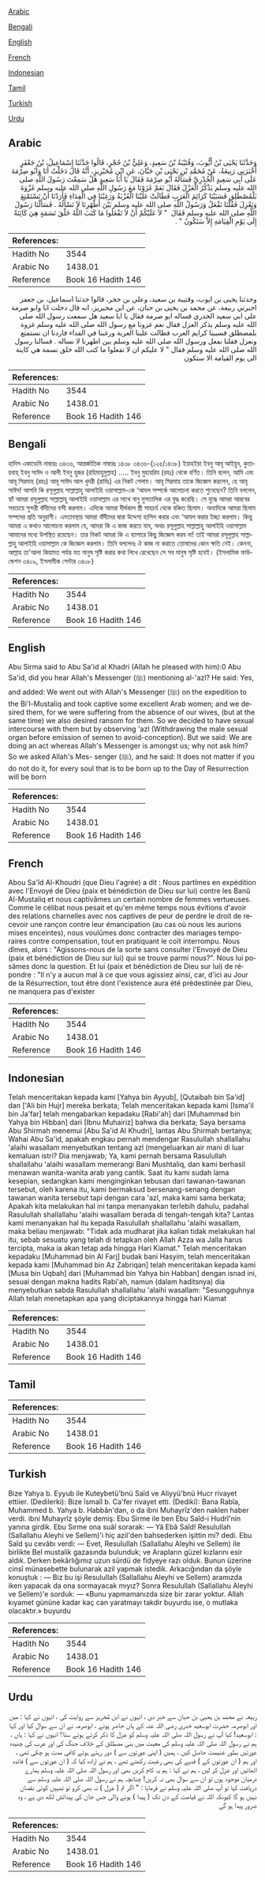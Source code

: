 [Arabic](#arabic)

[Bengali](#bengali)

[English](#english)

[French](#french)

[Indonesian](#indonesian)

[Tamil](#tamil)

[Turkish](#turkish)

[Urdu](#urdu)

## Arabic


<div dir="rtl" lang="ar" style={{fontSize:'larger',backgroundColor:'#f8f9fa',padding:20}}>
وَحَدَّثَنَا يَحْيَى بْنُ أَيُّوبَ، وَقُتَيْبَةُ بْنُ سَعِيدٍ، وَعَلِيُّ بْنُ حُجْرٍ، قَالُوا حَدَّثَنَا إِسْمَاعِيلُ، بْنُ جَعْفَرٍ أَخْبَرَنِي رَبِيعَةُ، عَنْ مُحَمَّدِ بْنِ يَحْيَى بْنِ حَبَّانَ، عَنِ ابْنِ مُحَيْرِيزٍ، أَنَّهُ قَالَ دَخَلْتُ أَنَا وَأَبُو صِرْمَةَ عَلَى أَبِي سَعِيدٍ الْخُدْرِيِّ فَسَأَلَهُ أَبُو صِرْمَةَ فَقَالَ يَا أَبَا سَعِيدٍ هَلْ سَمِعْتَ رَسُولَ اللَّهِ صلى الله عليه وسلم يَذْكُرُ الْعَزْلَ فَقَالَ نَعَمْ غَزَوْنَا مَعَ رَسُولِ اللَّهِ صلى الله عليه وسلم غَزْوَةَ بَلْمُصْطَلِقِ فَسَبَيْنَا كَرَائِمَ الْعَرَبِ فَطَالَتْ عَلَيْنَا الْعُزْبَةُ وَرَغِبْنَا فِي الْفِدَاءِ فَأَرَدْنَا أَنْ نَسْتَمْتِعَ وَنَعْزِلَ فَقُلْنَا نَفْعَلُ وَرَسُولُ اللَّهِ صلى الله عليه وسلم بَيْنَ أَظْهُرِنَا لاَ نَسْأَلُهُ ‏.‏ فَسَأَلْنَا رَسُولَ اللَّهِ صلى الله عليه وسلم فَقَالَ ‏ "‏ لاَ عَلَيْكُمْ أَنْ لاَ تَفْعَلُوا مَا كَتَبَ اللَّهُ خَلْقَ نَسَمَةٍ هِيَ كَائِنَةٌ إِلَى يَوْمِ الْقِيَامَةِ إِلاَّ سَتَكُونُ ‏"‏ ‏.‏
</div>
<div style={{backgroundColor:'#f8f9fa',padding:20, marginBottom: 10}}><table> <thead> <tr> <th>References:</th> <th></th> </tr> </thead> <tbody><tr><td>Hadith No</td><td>3544</td></tr><tr><td>Arabic No</td><td>1438.01</td></tr><tr><td>Reference</td><td>Book 16 Hadith 146</td></tr></tbody></table></div>


<div dir="rtl" lang="ar" style={{fontSize:'larger',backgroundColor:'#f8f9fa',padding:20}}>
وحدثنا يحيى بن ايوب، وقتيبة بن سعيد، وعلي بن حجر، قالوا حدثنا اسماعيل، بن جعفر اخبرني ربيعة، عن محمد بن يحيى بن حبان، عن ابن محيريز، انه قال دخلت انا وابو صرمة على ابي سعيد الخدري فساله ابو صرمة فقال يا ابا سعيد هل سمعت رسول الله صلى الله عليه وسلم يذكر العزل فقال نعم غزونا مع رسول الله صلى الله عليه وسلم غزوة بلمصطلق فسبينا كرايم العرب فطالت علينا العزبة ورغبنا في الفداء فاردنا ان نستمتع ونعزل فقلنا نفعل ورسول الله صلى الله عليه وسلم بين اظهرنا لا نساله . فسالنا رسول الله صلى الله عليه وسلم فقال " لا عليكم ان لا تفعلوا ما كتب الله خلق نسمة هي كاينة الى يوم القيامة الا ستكون
</div>
<div style={{backgroundColor:'#f8f9fa',padding:20, marginBottom: 10}}><table> <thead> <tr> <th>References:</th> <th></th> </tr> </thead> <tbody><tr><td>Hadith No</td><td>3544</td></tr><tr><td>Arabic No</td><td>1438.01</td></tr><tr><td>Reference</td><td>Book 16 Hadith 146</td></tr></tbody></table></div>

## Bengali


<div dir="ltr" lang="bn" style={{fontSize:'larger',backgroundColor:'#f8f9fa',padding:20}}>
হাদিস একাডেমি নাম্বারঃ ৩৪৩৬, আন্তর্জাতিক নাম্বারঃ ১৪৩৮ ৩৪৩৬-(১২৫/১৪৩৮) ইয়াহইয়া ইবনু আবূ আইয়ুব, কুতায়বাহ্ ইবনু সাঈদ ও আলী ইবনু হুজর (রহিমাহুমুল্লাহ) ..... ইবনু মুহায়রিয (রহঃ) থেকে বর্ণিত। তিনি বলেন, আমি এবং আবূ সিরমাহ (রহঃ) আবূ সাঈদ আল খুদরী (রাযিঃ) এর নিকট গেলাম। আবূ সিরমাহ তাকে জিজ্ঞেস করলেন, হে আবূ সাঈদ! আপনি কি রসূলুল্লাহ সাল্লাল্লাহু আলাইহি ওয়াসাল্লাম-কে ‘আযল সম্পর্কে আলোচনা করতে শুনেছেন? তিনি বললেন, হ্যাঁ আমরা রসূলুল্লাহ সাল্লাল্লাহু আলাইহি ওয়াসাল্লাম এর সাথে বানু মুসতালিক এর যুদ্ধ করেছি। সে যুদ্ধে আমরা আরবের সবচেয়ে সুন্দরী বাঁদীদের বন্দী করলাম। এদিকে আমরা দীর্ঘকাল স্ত্রী সাহচর্য থেকে বঞ্চিত ছিলাম। অন্যদিকে আমরা ছিলাম সম্পদের প্রতি অনুরাগী। এমতাবস্থায় আমরা বাঁদীদের দ্বারা উদ্দেশ্য হাসিল করার এবং ‘আযল করার ইচ্ছা করলাম। কিন্তু আমরা এ কথাও আলোচনা করলাম যে, আমরা কি এ কাজ করতে যাব, অথচ রসূলুল্লাহ সাল্লাল্লাহু আলাইহি ওয়াসাল্লাম আমাদের মধ্যে উপস্থিত রয়েছেন। তার নিকট আমরা কি এ ব্যাপারে কিছু জিজ্ঞেস করব না! তাই আমরা রসূলুল্লাহ সাল্লাল্লাহু আলাইহি ওয়াসাল্লাম কে জিজ্ঞেস করলাম। তিনি বললেনঃ ঐ কাজ না করাতে তোমাদের কোন ক্ষতি নেই। কেননা, আল্লাহ তা'আলা কিয়ামত পর্যন্ত যত মানুষ সৃষ্টি করার কথা লিখে রেখেছেন সে সব মানুষ সৃষ্টি হবেই। (ইসলামিক ফাউন্ডেশন ৩৪০৯, ইসলামীক সেন্টার ৩৪০৮)
</div>
<div style={{backgroundColor:'#f8f9fa',padding:20, marginBottom: 10}}><table> <thead> <tr> <th>References:</th> <th></th> </tr> </thead> <tbody><tr><td>Hadith No</td><td>3544</td></tr><tr><td>Arabic No</td><td>1438.01</td></tr><tr><td>Reference</td><td>Book 16 Hadith 146</td></tr></tbody></table></div>

## English


<div dir="ltr" lang="en" style={{fontSize:'larger',backgroundColor:'#f8f9fa',padding:20}}>
Abu Sirma said to Abu Sa'id al Khadri (Allah he pleased with him):0 Abu Sa'id, did you hear Allah's Messenger (ﷺ) mentioning al-'azl? He said: Yes, and added: We went out with Allah's Messenger (ﷺ) on the expedition to the Bi'l-Mustaliq and took captive some excellent Arab women; and we desired them, for we were suffering from the absence of our wives, (but at the same time) we also desired ransom for them. So we decided to have sexual intercourse with them but by observing 'azl (Withdrawing the male sexual organ before emission of semen to avoid-conception). But we said: We are doing an act whereas Allah's Messenger is amongst us; why not ask him? So we asked Allah's Mes- senger (ﷺ), and he said: It does not matter if you do not do it, for every soul that is to be born up to the Day of Resurrection will be born
</div>
<div style={{backgroundColor:'#f8f9fa',padding:20, marginBottom: 10}}><table> <thead> <tr> <th>References:</th> <th></th> </tr> </thead> <tbody><tr><td>Hadith No</td><td>3544</td></tr><tr><td>Arabic No</td><td>1438.01</td></tr><tr><td>Reference</td><td>Book 16 Hadith 146</td></tr></tbody></table></div>

## French


<div dir="ltr" lang="fr" style={{fontSize:'larger',backgroundColor:'#f8f9fa',padding:20}}>
Abou Sa'îd Al-Khoudri (que Dieu l'agrée) a dit : Nous partîmes en expédition avec l'Envoyé de Dieu (paix et bénédiction de Dieu sur lui) contre les Banû Al-Mustaliq et nous captivâmes un certain nombre de femmes vertueuses. Comme le célibat nous pesait et qu'en même temps nous évitions d'avoir des relations charnelles avec nos captives de peur de perdre le droit de recevoir une rançon contre leur émancipation (au cas où nous les aurions mises enceintes), nous voulûmes donc contracter des mariages temporaires contre compensation, tout en pratiquant le coït interrompu. Nous dîmes, alors : "Agissons-nous de la sorte sans consulter l'Envoyé de Dieu (paix et bénédiction de Dieu sur lui) qui se trouve parmi nous?". Nous lui posâmes donc la question. Et lui (paix et bénédiction de Dieu sur lui) de répondre : "Il n'y a aucun mal à ce que vous agissiez ainsi, car, d'ici au Jour de la Résurrection, tout être dont l'existence aura été prédestinée par Dieu, ne manquera pas d'exister
</div>
<div style={{backgroundColor:'#f8f9fa',padding:20, marginBottom: 10}}><table> <thead> <tr> <th>References:</th> <th></th> </tr> </thead> <tbody><tr><td>Hadith No</td><td>3544</td></tr><tr><td>Arabic No</td><td>1438.01</td></tr><tr><td>Reference</td><td>Book 16 Hadith 146</td></tr></tbody></table></div>

## Indonesian


<div dir="ltr" lang="id" style={{fontSize:'larger',backgroundColor:'#f8f9fa',padding:20}}>
Telah menceritakan kepada kami [Yahya bin Ayyub], [Qutaibah bin Sa'id] dan ['Ali bin Hujr] mereka berkata; Telah menceritakan kepada kami [Isma'il bin Ja'far] telah mengabarkan kepadaku [Rabi'ah] dari [Muhammad bin Yahya bin Hibban] dari [Ibnu Muhairiz] bahwa dia berkata; Saya bersama Abu Shirmah menemui [Abu Sa'id Al Khudri], lantas Abu Shirmah bertanya; Wahai Abu Sa'id, apakah engkau pernah mendengar Rasulullah shallallahu 'alaihi wasallam menyebutkan tentang azl (mengeluarkan air mani di luar kemaluan istri? Dia menjawab; Ya, kami pernah bersama Rasulullah shallallahu 'alaihi wasallam memerangi Bani Mushtaliq, dan kami berhasil menawan wanita-wanita arab yang cantik. Saat itu kami sudah lama kesepian, sedangkan kami menginginkan tebusan dari tawanan-tawanan tersebut, oleh karena itu, kami bermaksud bersenang-senang dengan tawanan wanita tersebut tapi dengan cara 'azl, maka kami sama berkata; Apakah kita melakukan hal ini tanpa menanyakan terlebih dahulu, padahal Rasulullah shallallahu 'alaihi wasallam berada di tengah-tengah kita? Lantas kami menanyakan hal itu kepada Rasulullah shallallahu 'alaihi wasallam, maka beliau menjawab: "Tidak ada mudharat jika kalian tidak melakukan hal itu, sebab sesuatu yang telah di tetapkan oleh Allah Azza wa Jalla harus tercipta, maka ia akan tetap ada hingga Hari Kiamat." Telah menceritakan kepadaku [Muhammad bin Al Farj] budak bani Hasyim, telah menceritakan kepada kami [Muhammad bin Az Zabriqan] telah menceritakan kepada kami [Musa bin Uqbah] dari [Muhammad bin Yahya bin Habban] dengan isnad ini, sesuai dengan makna hadits Rabi'ah, namun (dalam haditsnya) dia menyebutkan sabda Rasulullah shallallahu 'alaihi wasallam: "Sesungguhnya Allah telah menetapkan apa yang diciptakannya hingga hari Kiamat
</div>
<div style={{backgroundColor:'#f8f9fa',padding:20, marginBottom: 10}}><table> <thead> <tr> <th>References:</th> <th></th> </tr> </thead> <tbody><tr><td>Hadith No</td><td>3544</td></tr><tr><td>Arabic No</td><td>1438.01</td></tr><tr><td>Reference</td><td>Book 16 Hadith 146</td></tr></tbody></table></div>

## Tamil


<div dir="ltr" lang="ta" style={{fontSize:'larger',backgroundColor:'#f8f9fa',padding:20}}>

</div>
<div style={{backgroundColor:'#f8f9fa',padding:20, marginBottom: 10}}><table> <thead> <tr> <th>References:</th> <th></th> </tr> </thead> <tbody><tr><td>Hadith No</td><td>3544</td></tr><tr><td>Arabic No</td><td>1438.01</td></tr><tr><td>Reference</td><td>Book 16 Hadith 146</td></tr></tbody></table></div>

## Turkish


<div dir="ltr" lang="tr" style={{fontSize:'larger',backgroundColor:'#f8f9fa',padding:20}}>
Bize Yahya b. Eyyub ile Kuteybetü'bnü Saîd ve Aliyyü'bnü Hucr rivayet ettiier. (Dedilerki): Bize îsmaîl b. Ca'fer rivayet etti. (Dediki): Bana Rabîa, Muhammed b. Yahya b. Habbân'dan, o da ibni Muhayrîz'den naklen haber verdi. ibni Muhayrîz şöyle demiş: Ebu Sirme ile ben Ebu Saîd-i Hudrî'nin yanına girdik. Ebu Sırme ona suâl sorarak: — Yâ Ebâ Saîd! Resulullah (Sallallahu Aleyhi ve Sellem)'i hiç azil'den bahsederken işittin mi? dedi. Ebu Saîd şu cevâbı verdi: — Evet, Resulullah (Sallallahu Aleyhi ve Sellem) ile birlikte Bel mustalik gazasında bulunduk; ve Arapların güzel kızlarını esir aldık. Derken bekârlığımız uzun sürdü de fidyeye razı olduk. Bunun üzerine cinsî münasebette bulunarak azil yapmak istedik. Arkacığından da şöyle konuştuk : — Biz bu işi Resulullah (Sallallahu Aleyhi ve Sellem) aramızda iken yapacak da ona sormayacak mıyız? Sonra Resulullah (Sallallahu Aleyhi ve Sellem)'e sorduk: — «Bunu yapmamanızda size bir zarar yoktur. Allah kıyamet gününe kadar kaç can yaratmayı takdir buyurdu ise, o mutlaka olacaktır.» buyurdu
</div>
<div style={{backgroundColor:'#f8f9fa',padding:20, marginBottom: 10}}><table> <thead> <tr> <th>References:</th> <th></th> </tr> </thead> <tbody><tr><td>Hadith No</td><td>3544</td></tr><tr><td>Arabic No</td><td>1438.01</td></tr><tr><td>Reference</td><td>Book 16 Hadith 146</td></tr></tbody></table></div>

## Urdu


<div dir="rtl" lang="ur" style={{fontSize:'larger',backgroundColor:'#f8f9fa',padding:20}}>
ربیعہ نے محمد بن یحییٰ بن حبان سے خبر دی ، انہوں نے ابن مُحَریز سے روایت کی ، انہوں نے کہا : میں اور ابوصرمہ حضرت ابوسعید خدری رضی اللہ عنہ کے ہاں حاضر ہوئے ، ابوصرمہ نے ان سے سوال کیا اور کہا : ابوسعید! کیا آپ نے رسول اللہ صلی اللہ علیہ وسلم کو عزل کا ذکر کرتے ہوئے سنا؟ انہوں نے کہا : ہاں ، ہم نے رسول اللہ صلی اللہ علیہ وسلم کی معیت میں بنی مصطلق کے خلاف جنگ کی اور عرب کی چنیدہ عورتیں بطور غنیمت حاصل کیں ، ہمیں ( اپنی عورتوں سے ) دور رہتے ہوئے کافی مدت ہو چکی تھی ، اور ہم ( ان عورتوں کے ) فدیے کی بھی رغبت رکھتے تھے ، ہم نے ارادہ کیا کہ ( ان عورتوں سے ) فائدہ اٹھائیں اور عزل کر لیں ، ہم نے کہا : ہم یہ کام کریں بھی اور رسول اللہ صلی اللہ علیہ وسلم ہمارے درمیان موجود ہوں تو ان سے سوال بھی نہ کریں! چنانچہ ہم نے رسول اللہ صلی اللہ علیہ وسلم سے دریافت کیا تو آپ صلی اللہ علیہ وسلم نے فرمایا : " اگر تم ( عزل ) نہ بھی کرو تو تمہیں کوئی نقصان نہیں ہو گا کیونکہ اللہ نے قیامت کے دن تک ( پیدا ) ہونے والی جس جان کی پیدائش لکھ دی ہے ، وہ ضرور پیدا ہو گی
</div>
<div style={{backgroundColor:'#f8f9fa',padding:20, marginBottom: 10}}><table> <thead> <tr> <th>References:</th> <th></th> </tr> </thead> <tbody><tr><td>Hadith No</td><td>3544</td></tr><tr><td>Arabic No</td><td>1438.01</td></tr><tr><td>Reference</td><td>Book 16 Hadith 146</td></tr></tbody></table></div>